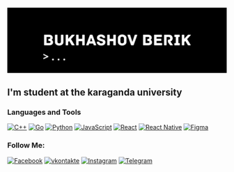[![Header](https://github.com/Bukhashov/bukhashov/blob/main/assets/header.png)](https://github.com/Bukhashov)

## I'm student at the karaganda university

### Languages and Tools
[![C++](https://img.shields.io/badge/C%2b%2b-000000?style=for-the-badge&logo=C%2b%2b)](https://github.com/Bukhashov?tab=repositories&q=css&type=&language=c%2B%2B&sort=)
[![Go](https://img.shields.io/badge/Golang-000000?style=for-the-badge&logo=java&logoColor=ffffff)]()
[![Python](https://img.shields.io/badge/Python-000000?style=for-the-badge&logo=Python&logoColor=ffffff)]()
[![JavaScript](https://img.shields.io/badge/JavaScript-000000?style=for-the-badge&logo=javascript&logoColor=ffffff)](https://github.com/Bukhashov?tab=repositories&q=&type=&language=javascript&sort=)
[![React](https://img.shields.io/badge/Dart-000000?style=for-the-badge&logo=dart&logoColor=ffffff)](https://github.com/Bukhashov?tab=repositories&q=&type=&language=javascript&sort=)
[![React Native](https://img.shields.io/badge/flutter-000000?style=for-the-badge&logo=flutter&logoColor=ffffff)](https://github.com/Bukhashov?tab=repositories&q=&type=&language=javascript&sort=)
[![Figma](https://img.shields.io/badge/figma-000000?style=for-the-badge&logo=figma&logoColor=ffffff)](https://github.com/Bukhashov?tab=repositories&q=&type=&language=html&sort=)

### Follow Me:
[![Facebook](https://img.shields.io/badge/facebook-000000?style=for-the-badge&logo=facebook&)](https://www.facebook.com/berik.bukhashov/)
[![vkontakte](https://img.shields.io/badge/vkontakte-000000?style=for-the-badge&logo=vk)](https://vk.com/buxashov)
[![Instagram](https://img.shields.io/badge/Instagram-000000?style=for-the-badge&logo=Instagram&)](https://www.instagram.com/berikbukhashov/)
[![Telegram](https://img.shields.io/badge/Telegram-000000?style=for-the-badge&logo=telegram&)]()



